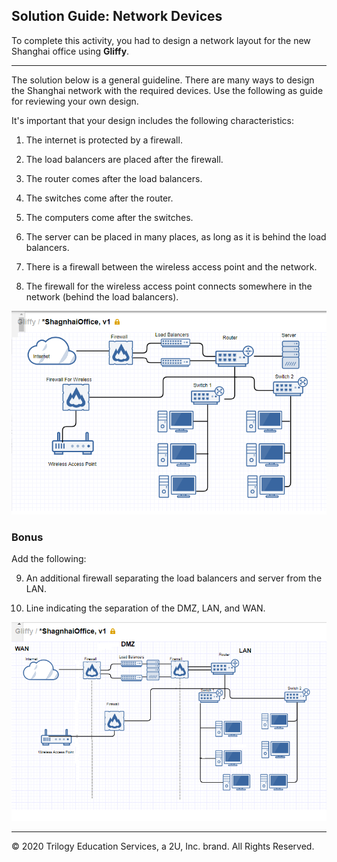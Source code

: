 ## Solution Guide: Network Devices

To complete this activity, you had to design a network layout for the new Shanghai office using  **Gliffy**. 

---
The solution below is a general guideline. There are many ways to design the Shanghai network with the required devices. Use the following as guide for reviewing your own design.

It's important that your design includes the following characteristics: 

  1. The internet is protected by a firewall.
  
  2. The load balancers are placed after the firewall.
  3. The router comes after the load balancers.
  4. The switches come after the router.
  5. The computers come after the switches.
  6. The server can be placed in many places, as long as it is behind the load balancers.
  7. There is a firewall between the wireless access point and the network.
  8. The firewall for the wireless access point connects somewhere in the network (behind the load balancers).

  ![shanghai office design](Images/shanghaioffice_bonus.png)


### Bonus
 
Add the following:

  9. An additional firewall separating the load balancers and server from the LAN.

  10. Line indicating the separation of the DMZ, LAN, and WAN.

  ![shanghai office bonus](Images/shanghai_bonus.png)

---
© 2020 Trilogy Education Services, a 2U, Inc. brand. All Rights Reserved.

